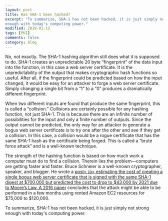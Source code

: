 ```yaml
---
layout: post
title: Has SHA-1 been hacked?
excerpt: "To summarize, SHA-1 has not been hacked, it is just simply not strong
enough with today's computing power."
modified: 2019-01-12
tags: [PKI]
comments: false
category: blog
---
```


No, not exactly.  The SHA-1 hashing algorithm still does what it is supposed to
do.  SHA-1 creates an unpredictable 20 byte “fingerprint” of the data input
into the function, in this case a web server certificate.  It is the
unpredictability of the output that makes cryptographic hash functions so
useful.  After all, if the fingerprint could be predicted based on how the
input changed, it would be easy for an attacker to forge a web server
certificate.  Simply changing a single bit from a “1” to a “0” produces
a dramatically different fingerprint.

When two different inputs are found that produce the same fingerprint, this is
called a “collision.”  Collisions are certainly possible for any hashing
function, not just SHA-1.  This is because there are an infinite number of
possibilities for the input and only a finite number of outputs.  Since the
output cannot be predicted, the only way for an attacker to generate a bogus
web server certificate is to try one after the other and see if they get a
collision.  In this case, a collision would be a rogue certificate that has the
same SHA-1 hash as the certificate being forged.  This is called a “brute
force attack” and is a well-known technique.

The strength of the hashing function is based on how much work a computer must
do to find a collision.  Therein lies the problem—computers are getting
faster and faster.  Bruce Schneier is a well-known cryptographer, speaker, and
blogger.  He wrote a <a
href="https://www.schneier.com/blog/archives/2012/10/when_will_we_se.html">post<
/a> estimating the cost of creating a single bogus web server certificate that
is signed with the same SHA-1 digest at $700,000 but predicted the cost to drop
to $43,000 by 2021 due to Moore’s Law. A <a
href="https://eprint.iacr.org/2015/967.pdf">2016 paper</a> concludes that the
attack might be able to be performed in a few months using rented Amazon EC2
resources for $75,000 to $120,000.

To summarize, SHA-1 has not been hacked, it is just simply not strong enough
with today's computing power.
